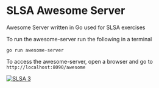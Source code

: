 # SLSA Awesome Server
Awesome Server written in Go used for SLSA exercises

To run the awesome-server run the following in a terminal

```
go run awesome-server
```

To access the awesome-server, open a browser and go to `http://localhost:8090/awesome`

[![SLSA 3](https://slsa.dev/images/gh-badge-level3.svg)](https://slsa.dev)

